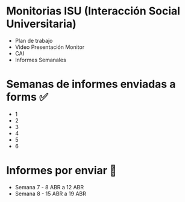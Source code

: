 # Monitorias ISU (Interacción Social Universitaria)
* Plan de trabajo
* Video Presentación Monitor
* CAI
* Informes Semanales
# Semanas de informes enviadas a forms ✅
* 1
* 2
* 3
* 4
* 5
* 6
# Informes por enviar 📌
* Semana 7 - 8 ABR a 12 ABR
* Semana 8 - 15 ABR a 19 ABR
